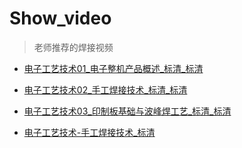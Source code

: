 # Show_video

> 老师推荐的焊接视频


- [电子工艺技术01_电子整机产品概述_标清_标清][01]

- [电子工艺技术02_手工焊接技术_标清_标清][02]

- [电子工艺技术03_印制板基础与波峰焊工艺_标清_标清][03]

- [电子工艺技术-手工焊接技术_标清][04]


[04]: http://47.95.13.239/Study/Microcomputer/STC11F04E/Video/Welding_video/%e7%94%b5%e5%ad%90%e5%b7%a5%e8%89%ba%e6%8a%80%e6%9c%af-%e6%89%8b%e5%b7%a5%e7%84%8a%e6%8e%a5%e6%8a%80%e6%9c%af_%e6%a0%87%e6%b8%85.mp4	
[02]: http://47.95.13.239/Study/Microcomputer/STC11F04E/Video/Welding_video/%e7%94%b5%e5%ad%90%e5%b7%a5%e8%89%ba%e6%8a%80%e6%9c%af02_%e6%89%8b%e5%b7%a5%e7%84%8a%e6%8e%a5%e6%8a%80%e6%9c%af_%e6%a0%87%e6%b8%85_%e6%a0%87%e6%b8%85.mp4
[03]: http://47.95.13.239/Study/Microcomputer/STC11F04E/Video/Welding_video/%e7%94%b5%e5%ad%90%e5%b7%a5%e8%89%ba%e6%8a%80%e6%9c%af03_%e5%8d%b0%e5%88%b6%e6%9d%bf%e5%9f%ba%e7%a1%80%e4%b8%8e%e6%b3%a2%e5%b3%b0%e7%84%8a%e5%b7%a5%e8%89%ba_%e6%a0%87%e6%b8%85_%e6%a0%87%e6%b8%85.mp4
[01]: http://47.95.13.239/Study/Microcomputer/STC11F04E/Video/Welding_video/%e7%94%b5%e5%ad%90%e5%b7%a5%e8%89%ba%e6%8a%80%e6%9c%af01_%e7%94%b5%e5%ad%90%e6%95%b4%e6%9c%ba%e4%ba%a7%e5%93%81%e6%a6%82%e8%bf%b0_%e6%a0%87%e6%b8%85_%e6%a0%87%e6%b8%85.mp4
